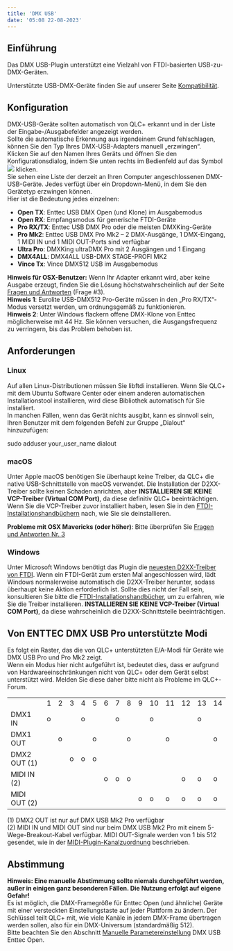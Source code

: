 ```yaml
---
title: 'DMX USB'
date: '05:08 22-08-2023'
---
```


Einführung
------------

Das DMX USB-Plugin unterstützt eine Vielzahl von FTDI-basierten USB-zu-DMX-Geräten. 

Unterstützte USB-DMX-Geräte finden Sie auf unserer Seite [Kompatibilität](https://www.qlcplus.org/discover/compatibility).

Konfiguration
-------------

DMX-USB-Geräte sollten automatisch von QLC+ erkannt und in der Liste der Eingabe-/Ausgabefelder angezeigt werden.  
Sollte die automatische Erkennung aus irgendeinem Grund fehlschlagen, können Sie den Typ Ihres DMX-USB-Adapters manuell „erzwingen“.  
Klicken Sie auf den Namen Ihres Geräts und öffnen Sie den Konfigurationsdialog, indem Sie unten rechts im Bedienfeld auf das Symbol ![](/basics/configure.png) klicken.  
Sie sehen eine Liste der derzeit an Ihren Computer angeschlossenen DMX-USB-Geräte. Jedes verfügt über ein Dropdown-Menü, in dem Sie den Gerätetyp erzwingen können.  
Hier ist die Bedeutung jedes einzelnen:

* **Open TX**: Enttec USB DMX Open (und Klone) im Ausgabemodus
* **Open RX**: Empfangsmodus für generische FTDI-Geräte
* **Pro RX/TX**: Enttec USB DMX Pro oder die meisten DMXKing-Geräte
* **Pro Mk2**: Enttec USB DMX Pro Mk2 – 2 DMX-Ausgänge, 1 DMX-Eingang, 1 MIDI IN und 1 MIDI OUT-Ports sind verfügbar
* **Ultra Pro**: DMXKing ultraDMX Pro mit 2 Ausgängen und 1 Eingang
* **DMX4ALL**: DMX4ALL USB-DMX STAGE-PROFI MK2
* **Vince Tx**: Vince DMX512 USB im Ausgabemodus

**Hinweis für OSX-Benutzer:** Wenn Ihr Adapter erkannt wird, aber keine Ausgabe erzeugt, finden Sie die Lösung höchstwahrscheinlich auf der Seite [Fragen und Antworten](/basics/questions-and-answers) (Frage #3).  
**Hinweis 1**: Eurolite USB-DMX512 Pro-Geräte müssen in den „Pro RX/TX“-Modus versetzt werden, um ordnungsgemäß zu funktionieren.  
**Hinweis 2**: Unter Windows flackern offene DMX-Klone von Enttec möglicherweise mit 44 Hz. Sie können versuchen, die Ausgangsfrequenz zu verringern, bis das Problem behoben ist.

Anforderungen
------------

### Linux

Auf allen Linux-Distributionen müssen Sie libftdi installieren. Wenn Sie QLC+ mit dem Ubuntu Software Center oder einem anderen automatischen Installationstool installieren, wird diese Bibliothek automatisch für Sie installiert.  
In manchen Fällen, wenn das Gerät nichts ausgibt, kann es sinnvoll sein, Ihren Benutzer mit dem folgenden Befehl zur Gruppe „Dialout“ hinzuzufügen:  

sudo adduser your\_user\_name dialout

### macOS

Unter Apple macOS benötigen Sie überhaupt keine Treiber, da QLC+ die native USB-Schnittstelle von macOS verwendet. Die Installation der D2XX-Treiber sollte keinen Schaden anrichten, aber **INSTALLIEREN SIE KEINE VCP-Treiber (Virtual COM Port)**, da diese definitiv QLC+ beeinträchtigen. Wenn Sie die VCP-Treiber zuvor installiert haben, lesen Sie in den [FTDI-Installationshandbüchern](https://ftdichip.com/document/installation-guides/) nach, wie Sie sie deinstallieren.
  
**Probleme mit OSX Mavericks (oder höher)**: Bitte überprüfen Sie [Fragen und Antworten Nr. 3](/basics/questions-and-answers)

### Windows

Unter Microsoft Windows benötigt das Plugin die [neuesten D2XX-Treiber von FTDI](https://ftdichip.com/drivers/d2xx-drivers/). Wenn ein FTDI-Gerät zum ersten Mal angeschlossen wird, lädt Windows normalerweise automatisch die D2XX-Treiber herunter, sodass überhaupt keine Aktion erforderlich ist.
Sollte dies nicht der Fall sein, konsultieren Sie bitte die [FTDI-Installationshandbücher](https://ftdichip.com/document/installation-guides/), um zu erfahren, wie Sie die Treiber installieren.
**INSTALLIEREN SIE KEINE VCP-Treiber (Virtual COM Port)**, da diese wahrscheinlich die D2XX-Schnittstelle beeinträchtigen.

Von ENTTEC DMX USB Pro unterstützte Modi
----------------------------------

Es folgt ein Raster, das die von QLC+ unterstützten E/A-Modi für Geräte wie DMX USB Pro und Pro Mk2 zeigt.  
Wenn ein Modus hier nicht aufgeführt ist, bedeutet dies, dass er aufgrund von Hardwareeinschränkungen nicht von QLC+ oder dem Gerät selbst unterstützt wird. Melden Sie diese daher bitte nicht als Probleme im QLC+-Forum.  
  

|               |     |     |     |     |     |     |     |     |     |     |     |     |     |     |
| ---           | --- | --- | --- | --- | --- | --- | --- | --- | --- | --- | --- | --- | --- | --- |
|               | 1   | 2   | 3   | 4   | 5   | 6   | 7   | 8   | 9   | 10  | 11  | 12  | 13  | 14  |
| DMX1 IN       | o   |     |     | o   |     |     | o   |     |     | o   |     |     | o   |     |
| DMX1 OUT      |     | o   |     |     | o   |     |     | o   |     |     | o   |     |     | o   |
| DMX2 OUT (1)  |     |     | o   | o   | o   |     |     |     |     |     |     |     |     |     |
| MIDI IN (2)   |     |     |     |     |     | o   | o   | o   |     |     |     | o   | o   | o   | 
| MIDI OUT (2)  |     |     |     |     |     |     |     |     | o   | o   | o   | o   | o   | o   |

  
(1) DMX2 OUT ist nur auf DMX USB Mk2 Pro verfügbar  
(2) MIDI IN und MIDI OUT sind nur beim DMX USB Mk2 Pro mit einem 5-Wege-Breakout-Kabel verfügbar. MIDI OUT-Signale werden von 1 bis 512 gesendet, wie in der [MIDI-Plugin-Kanalzuordnung](../midi#channels-map) beschrieben.  

Abstimmung
------

**Hinweis: Eine manuelle Abstimmung sollte niemals durchgeführt werden, außer in einigen ganz besonderen Fällen. Die Nutzung erfolgt auf eigene Gefahr!**  
Es ist möglich, die DMX-Framegröße für Enttec Open (und ähnliche) Geräte mit einer versteckten Einstellungstaste auf jeder Plattform zu ändern. Der Schlüssel teilt QLC+ mit, wie viele Kanäle in jedem DMX-Frame übertragen werden sollen, also für ein DMX-Universum (standardmäßig 512).  
Bitte beachten Sie den Abschnitt [Manuelle Parametereinstellung](/advanced/parameters-tuning#2-dmx-usb-enttec-open-channels-number) DMX USB Enttec Open.
